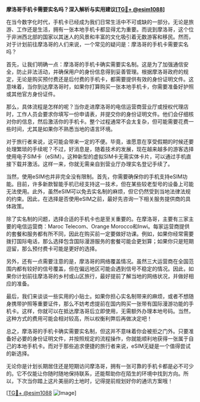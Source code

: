 **摩洛哥手机卡需要实名吗？深入解析与实用建议[[TG💪+ @esim1088](https://t.me/s/esim1088)]**

在当今数字化时代，手机卡已经成为我们日常生活中不可或缺的一部分。无论是旅游、工作还是生活，拥有一张本地手机卡都显得尤为重要。而说到摩洛哥，这个位于非洲西北部的国家以其迷人的风景和丰富的文化吸引着无数游客和移民。然而，对于计划前往摩洛哥的人们来说，一个常见的疑问是：摩洛哥的手机卡需要实名吗？

首先，让我们明确一点：摩洛哥的手机卡确实需要实名制。这是为了加强通信安全，防止非法活动，并确保用户的身份信息得到妥善管理。根据摩洛哥政府的规定，无论是购买预付费还是后付费的手机卡，都需要提供有效的身份证明文件。这意味着，当你到达摩洛哥时，如果你打算购买一张本地手机卡，你需要准备好护照或其他官方身份证件。

那么，具体流程是怎样的呢？当你走进摩洛哥的电信运营商营业厅或授权代理店时，工作人员会要求你填写一份申请表，并提交你的身份证明文件。他们会仔细核对你的信息，然后激活你的手机卡。整个过程通常不会太复杂，但可能需要花费一些时间，尤其是如果你不熟悉当地的语言环境。

对于旅行者来说，这可能会带来一定的不便。毕竟，谁愿意在享受假期的时候还要处理繁琐的手续呢？不过，好消息是，随着技术的发展，现在越来越多的游客选择使用电子SIM卡（eSIM）。这种新型的虚拟SIM卡无需实体卡片，可以通过手机直接下载并激活。这样一来，你就无需亲自到营业厅办理实名登记手续了。

当然，使用eSIM也并非完全没有限制。首先，你需要确保你的手机支持eSIM功能。目前，许多新款智能手机已经支持这一技术，但在某些较老型号的设备上可能无法使用。此外，虽然eSIM可以免去实名制的麻烦，但它仍然受到当地法律法规的约束。因此，在选择是否使用eSIM之前，最好先咨询一下相关服务提供商的具体政策。

除了实名制的问题，选择合适的手机卡也是至关重要的。在摩洛哥，主要有三家主要的电信运营商：Maroc Telecom、Orange Morocco和Inwi。每家运营商提供的套餐和服务都有所不同，因此在购买前一定要做好功课。例如，如果你经常需要拨打国际电话，那么选择包含国际漫游服务的套餐可能会更划算；如果你只是短期逗留，那么预付费卡可能是更好的选择。

另外，还有一点需要注意的是，摩洛哥的网络覆盖情况。虽然三大运营商在全国范围内都有较好的信号覆盖，但在偏远地区可能会遇到信号不稳定的情况。因此，如果你计划前往摩洛哥的乡村或山区旅行，最好提前了解当地的网络状况，并做好相应的准备。

最后，我们来谈谈一些实用的小贴士。如果你担心实名制带来的麻烦，或者不想随身携带护照等重要证件，那么不妨考虑提前在国内购买一张带有国际漫游功能的手机卡。这样，你就可以在抵达摩洛哥后立即使用，无需额外办理本地号码。当然，这种方式的费用可能会相对较高，所以权衡利弊后再做决定吧！

总之，摩洛哥的手机卡确实需要实名制，但这并不意味着你会被拒之门外。只要准备好必要的身份证明文件，并按照规定的流程操作，你就能顺利地获得一张属于自己的本地手机卡。而对于那些追求便捷的旅行者来说，eSIM无疑是一个值得尝试的新选择。

无论你是计划长期居住还是短期访问摩洛哥，拥有一张可靠的手机卡都是必不可少的。它不仅能让你随时随地保持联系，还能帮助你在陌生的环境中找到方向。所以，下次当你踏上这片美丽的土地时，记得提前规划好你的通讯方案哦！

[[TG💪+ @esim1088](https://t.me/s/esim1088) ![Image](https://i.postimg.cc/4NQfJmqS/Snipaste-2025-05-13-00-14-12.png)]